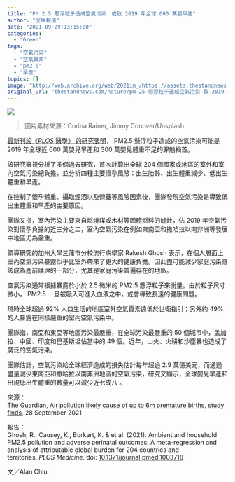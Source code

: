 ```yaml
---
title: "PM 2.5 懸浮粒子造成空氣污染　或致 2019 年全球 600 萬嬰早產"
author: "立場報道"
date: "2021-09-29T13:15:00"
categories:
  - "Green"
tags:
  - "空氣污染"
  - "空氣質素"
  - "pm2.5"
  - "早產"
topics: []
image: "http://web.archive.org/web/2021im_/https://assets.thestandnews.com/media/photos/20210929-09.png"
original_url: "thestandnews.com/nature/pm-25-懸浮粒子造成空氣污染-致-2019-年全球-600-萬嬰早產"
---
```

![](http://web.archive.org/web/2021im_/https://assets.thestandnews.com/media/photos/20210929-09.png)
> 圖片素材來源：Corina Rainer, Jimmy Conover/Unsplash

[最新刊於《_PLOS_ 醫學》 的研究表明](http://web.archive.org/web/20211006144051/https://journals.plos.org/plosmedicine/article?id=10.1371/journal.pmed.1003718)， PM2.5 懸浮粒子造成的空氣污染可能是 2019 年全球近 600 萬嬰兒早產和 300 萬嬰兒體重不足的罪魁禍首。

該研究審視分析了多個過去研究，首次計算出全球 204 個國家或地區的室外和室內空氣污染總負擔，並分析四種主要懷孕風險：出生胎齡、出生體重減少、低出生體重和早產。

在控制了懷孕體重、攝取煙酒以及營養等風險因素後，團隊發現空氣污染是導致低出生體重和早產的主要原因。

團隊又指，室內污染主要來自燃燒煤或木材等固體燃料的爐灶，佔 2019 年空氣污染對懷孕負擔的近三分之二，室內空氣污染在例如東南亞和撒哈拉以南非洲等發展中地區尤為嚴重。

領導研究的加州大學三藩市分校流行病學家 Rakesh Ghosh 表示，在個人層面上室內空氣污染暴露似乎比室外帶來了更大的健康負擔。因此盡可能減少家庭污染應該成為產前護理的一部分，尤其是家庭污染普遍存在的地區。

空氣污染通常根據暴露於小於 2.5 微米的 PM2.5 懸浮粒子來衡量。由於粒子尺寸微小， PM2.5 一旦被吸入可進入血液之中，或會導致長遠的健康問題。

現時全球超過 92% 人口生活的地區室外空氣質素遠低於世衛指引；另外約 49% 的人暴露在同樣嚴重的室內空氣污染中。

團隊指，南亞和東亞等地區污染最嚴重，在全球污染最嚴重的 50 個城市中，孟加拉、中國、印度和巴基斯坦佔當中的 49 個。近年，山火、火耕和沙塵暴也造成了廣泛的空氣污染。

團隊估計，空氣污染給全球經濟造成的損失估計每年超過 2.9 萬億美元，而通過盡量減少東南亞和撒哈拉以南非洲地區的空氣污染，研究又顯示，全球嬰兒早產和出現低出生體重的數量可以減少近七成八 。

來源：  
The Guardian, [Air pollution likely cause of up to 6m premature births, study finds](http://web.archive.org/web/20211006144051/https://www.theguardian.com/environment/2021/sep/28/air-pollution-likely-cause-of-up-to-6m-premature-births-study-finds), 28 September 2021

報告：  
Ghosh, R., Causey, K., Burkart, K. & et al. (2021). Ambient and household PM2.5 pollution and adverse perinatal outcomes: A meta-regression and analysis of attributable global burden for 204 countries and territories. _PLOS Medicine_. doi: [10.1371/journal.pmed.1003718](http://web.archive.org/web/20211006144051/https://journals.plos.org/plosmedicine/article?id=10.1371/journal.pmed.1003718)

文／Alan Chiu